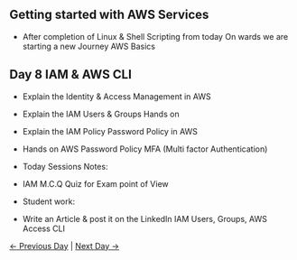 ## Getting started with AWS Services

 - After completion of Linux & Shell Scripting from today On wards we are starting a new Journey AWS Basics

## Day 8 IAM & AWS CLI

 - Explain the Identity & Access Management in AWS
 - Explain the IAM Users & Groups Hands on
 - Explain the IAM Policy Password Policy in AWS
 - Hands on AWS Password Policy MFA (Multi factor Authentication)

  - Today Sessions Notes:

  - IAM M.C.Q Quiz for Exam point of View

  - Student work:
  - Write an Article & post it on the LinkedIn IAM Users, Groups, AWS Access CLI

[← Previous Day](../day07/README.md) | [Next Day →](../day09/README.md)
